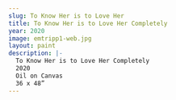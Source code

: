 ```yaml
---
slug: To Know Her is to Love Her
title: To Know Her is to Love Her Completely
year: 2020
image: emtripp1-web.jpg
layout: paint
description: |-
  To Know Her is to Love Her Completely
  2020
  Oil on Canvas
  36 x 48”
---
```

